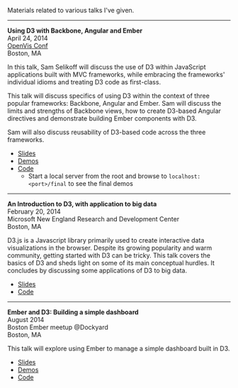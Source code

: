 Materials related to various talks I've given.

---

**Using D3 with Backbone, Angular and Ember**  
April 24, 2014  
[OpenVis Conf](http://openvisconf.com/)  
Boston, MA

In this talk, Sam Selikoff will discuss the use of D3 within JavaScript applications built with MVC frameworks, while embracing the frameworks' individual idioms and treating D3 code as first-class.

This talk will discuss specifics of using D3 within the context of three popular frameworks: Backbone, Angular and Ember. Sam will discuss the limits and strengths of Backbone views, how to create D3-based Angular directives and demonstrate building Ember components with D3.

Sam will also discuss reusability of D3-based code across the three frameworks.

- [Slides](https://slides.com/samselikoff/using-d3-with-backbone-angular-and-ember)
- [Demos](http://www.samselikoff.com/tutorials/d3-backbone-angular-ember/1_original.html)
- [Code](4-apr2014-using-d3-backbone-angular-ember)
    - Start a local server from the root and browse to `localhost:<port>/final` to see the final demos

---

**An Introduction to D3, with application to big data**  
February 20, 2014  
Microsoft New England Research and Development Center  
Boston, MA

D3.js is a Javascript library primarily used to create interactive data visualizations in the browser.  Despite its growing popularity and warm community, getting started with D3 can be tricky.  This talk covers the basics of D3 and sheds light on some of its main conceptual hurdles. It concludes by discussing some applications of D3 to big data. 

- [Slides](http://slid.es/samselikoff/big-data-intro-to-d3-jan-2014)
- [Code](3-feb2014-big-data-intro-to-d3)

---

**Ember and D3: Building a simple dashboard**   
August 2014  
Boston Ember meetup @Dockyard  
Boston, MA  

This talk will explore using Ember to manage a simple dashboard built in D3.

- [Slides](http://slid.es/samselikoff/ember-and-d3-sep-2013)
- [Demos](http://www.samselikoff.com/talks/)
- [Code](2-sep2013-d3-ember-simple-dashboard)
